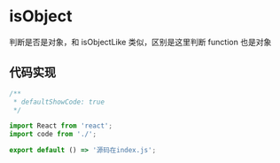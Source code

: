 # isObject

判断是否是对象，和 isObjectLike 类似，区别是这里判断 function 也是对象

## 代码实现

```jsx
/**
 * defaultShowCode: true
 */

import React from 'react';
import code from './';

export default () => '源码在index.js';
```
